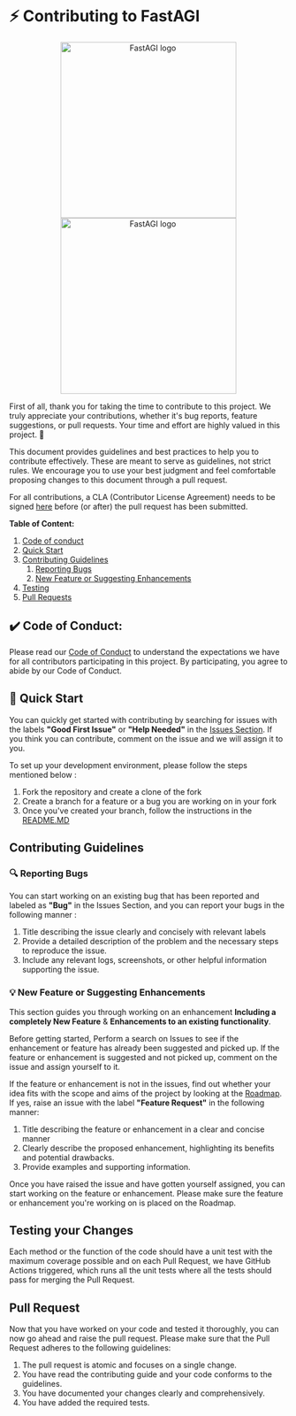 #  ⚡ Contributing to FastAGI
<p align="center">
  <a href="https://fastagi.com//#gh-light-mode-only">
    <img src="https://fastagi.com/wp-content/uploads/2023/05/Logo-dark.svg" width="318px" alt="FastAGI logo" />
  </a>
  <a href="https://fastagi.com//#gh-dark-mode-only">
    <img src="https://fastagi.com/wp-content/uploads/2023/05/Logo-light.svg" width="318px" alt="FastAGI logo" />
  </a>
</p>

First of all, thank you for taking the time to contribute to this project. We truly appreciate your contributions, whether it's bug reports, feature suggestions, or pull requests. Your time and effort are highly valued in this project. 🚀

This document provides guidelines and best practices to help you to contribute effectively. These are meant to serve as guidelines, not strict rules. We encourage you to use your best judgment and feel comfortable proposing changes to this document through a pull request.

For all contributions, a CLA (Contributor License Agreement) needs to be signed
[here](https://cla-assistant.io/KhulnaSoft/FastAGI) before (or after) the pull request has been submitted.

**********************************Table of Content:********************************** 
1. [Code of conduct](https://github.com/KhulnaSoft/FastAGI/blob/CONTRIBUTING.md#code-of-conduct) 
2. [Quick Start](https://github.com/KhulnaSoft/FastAGI/blob/CONTRIBUTING.md#quick-start)
3. [Contributing Guidelines](https://github.com/KhulnaSoft/FastAGI/blob/CONTRIBUTING.md#contributing-guidelines)
    1. [Reporting Bugs](https://github.com/KhulnaSoft/FastAGI/blob/CONTRIBUTING.md#reporting-bugs)
    2. [New Feature or Suggesting Enhancements](https://github.com/KhulnaSoft/FastAGI/blob/CONTRIBUTING.md#new-feature-or-suggesting-enhancements)
4. [Testing](https://github.com/KhulnaSoft/FastAGI/blob/CONTRIBUTING.md#testing-changes)
5. [Pull Requests](https://github.com/KhulnaSoft/FastAGI/blob/CONTRIBUTING.md#pull-requests)

## ✔️ Code of Conduct:

Please read our [Code of Conduct](https://github.com/KhulnaSoft/FastAGI/blob/main/CODE_OF_CONDUCT.md) to understand the expectations we have for all contributors participating in this project. By participating, you agree to abide by our Code of Conduct.

## 🚀 Quick Start

You can quickly get started with contributing by searching for issues with the labels **"Good First Issue"** or **"Help Needed"** in the [Issues Section](https://github.com/KhulnaSoft/FastAGI/Issues). If you think you can contribute, comment on the issue and we will assign it to you.  

To set up your development environment, please follow the steps mentioned below : 

1. Fork the repository and create a clone of the fork
2. Create a branch for a feature or a bug you are working on in your fork
3. Once you've created your branch, follow the instructions in the [README.MD](https://github.com/KhulnaSoft/FastAGI/README.MD)

## Contributing Guidelines 
 
### 🔍 Reporting Bugs

You can start working on an existing bug that has been reported and labeled as **"Bug"** in the Issues Section, and you can report your bugs in the following manner :

1. Title describing the issue clearly and concisely with relevant labels
2. Provide a detailed description of the problem and the necessary steps to reproduce the issue.
3. Include any relevant logs, screenshots, or other helpful information supporting the issue.

### :bulb: New Feature or Suggesting Enhancements

This section guides you through working on an enhancement **Including a completely New Feature** & **Enhancements to an existing functionality**. 

Before getting started, Perform a search on Issues to see if the enhancement or feature has already been suggested and picked up. If the feature or enhancement is suggested and not picked up, comment on the issue and assign yourself to it. 

If the feature or enhancement is not in the issues, find out whether your idea fits with the scope and aims of the project by looking at the [Roadmap](https://github.com/users/KhulnaSoft/projects/5/). If yes, raise an issue with the label **"Feature Request"** in the following manner: 

1. Title describing the feature or enhancement in a clear and concise manner
2. Clearly describe the proposed enhancement, highlighting its benefits and potential drawbacks.
3. Provide examples and supporting information.

Once you have raised the issue and have gotten yourself assigned, you can start working on the feature or enhancement. Please make sure the feature or enhancement you're working on is placed on the Roadmap.

## Testing your Changes

Each method or the function of the code should have a unit test with the maximum coverage possible and on each Pull Request, we have GitHub Actions triggered, which
runs all the unit tests where all the tests should pass for merging the Pull Request. 

## Pull Request

Now that you have worked on your code and tested it thoroughly, you can now go ahead and raise the pull request. Please make sure that the Pull Request adheres to the following guidelines: 

1.  The pull request is atomic and focuses on a single change.
2.  You have read the contributing guide and your code conforms to the guidelines.
3.  You have documented your changes clearly and comprehensively.
4.  You have added the required tests.


